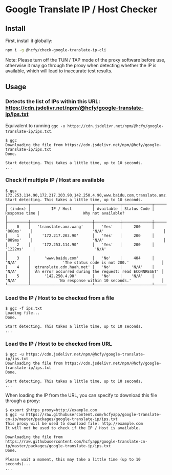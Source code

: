 # Google Translate IP / Host Checker

## Install

First, install it globally:

```zsh
npm i -g @hcfy/check-google-translate-ip-cli
```

Note: Please turn off the TUN / TAP mode of the proxy software before use, otherwise it may go through the proxy when detecting whether the IP is available, which will lead to inaccurate test results.

## Usage

### Detects the list of IPs within this URL: https://cdn.jsdelivr.net/npm/@hcfy/google-translate-ip/ips.txt

Equivalent to running `ggc -u https://cdn.jsdelivr.net/npm/@hcfy/google-translate-ip/ips.txt`.

```text
$ ggc
Downloading the file from https://cdn.jsdelivr.net/npm/@hcfy/google-translate-ip/ips.txt
Done.

Start detecting. This takes a little time, up to 10 seconds.
...
```

### Check if multiple IP / Host are available

```text
$ ggc 172.253.114.90,172.217.203.90,142.250.4.90,www.baidu.com,translate.amz.wang,gtranslate.cdn.haah.net
Start detecting. This takes a little time, up to 10 seconds.
┌─────────┬───────────────────────────┬───────────┬─────────────┬───────────────┬─────────────────────────────────────────────────────────┐
│ (index) │         IP / Host         │ Available │ Status Code │ Response time │                   Why not available?                    │
├─────────┼───────────────────────────┼───────────┼─────────────┼───────────────┼─────────────────────────────────────────────────────────┤
│    0    │   'translate.amz.wang'    │   'Yes'   │     200     │    '868ms'    │                          'N/A'                          │
│    1    │     '172.217.203.90'      │   'Yes'   │     200     │    '889ms'    │                          'N/A'                          │
│    2    │     '172.253.114.90'      │   'Yes'   │     200     │   '1222ms'    │                          'N/A'                          │
│    3    │      'www.baidu.com'      │   'No'    │     404     │     'N/A'     │              'The status code is not 200.'              │
│    4    │ 'gtranslate.cdn.haah.net' │   'No'    │    'N/A'    │     'N/A'     │ 'An error occurred during the request: read ECONNRESET' │
│    5    │      '142.250.4.90'       │   'No'    │    'N/A'    │     'N/A'     │            'No response within 10 seconds.'             │
└─────────┴───────────────────────────┴───────────┴─────────────┴───────────────┴─────────────────────────────────────────────────────────┘
```

### Load the IP / Host to be checked from a file

```text
$ ggc -f ips.txt
Loading file...
Done.

Start detecting. This takes a little time, up to 10 seconds.
...
```

### Load the IP / Host to be checked from URL

```text
$ ggc -u https://cdn.jsdelivr.net/npm/@hcfy/google-translate-ip/ips.txt
Downloading the file from https://cdn.jsdelivr.net/npm/@hcfy/google-translate-ip/ips.txt
Done.

Start detecting. This takes a little time, up to 10 seconds.
...
```

When loading the IP from the URL, you can specify to download this file through a proxy:

```text
$ export $https_proxy=http://example.com
$ ggc -u https://raw.githubusercontent.com/hcfyapp/google-translate-cn-ip/master/packages/google-translate-ip/ips.txt
This proxy will be used to download file: http://example.com
It will not be used to check if the IP / Host is available.

Downloading the file from https://raw.githubusercontent.com/hcfyapp/google-translate-cn-ip/master/packages/google-translate-ip/ips.txt
Done.

Please wait a moment, this may take a little time (up to 10 seconds)...
...
```
